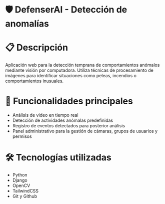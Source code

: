 # 🛡️ DefenserAI - Detección de anomalías

# 📋 Descripción
Aplicación web para la detección temprana de comportamientos anómalos mediante visión por computadora.
Utiliza técnicas de procesamiento de imágenes para identificar situaciones como peleas, incendios o comportamientos inusuales.

# 🚀 Funcionalidades principales
  - Análisis de video en tiempo real
  - Detección de actividades anómalas predefinidas
  - Registro de eventos detectados para posterior análisis
  - Panel administrativo para la gestión de cámaras, grupos de usuarios y permisos

# 🛠 Tecnologías utilizadas
  - Python
  - Django
  - OpenCV
  - TailwindCSS
  - Git y Github

